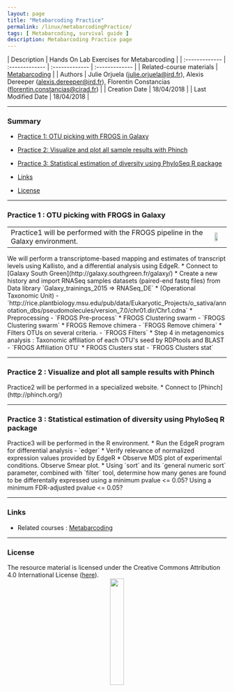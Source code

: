 ```yaml
---
layout: page
title: "Metabarcoding Practice"
permalink: /linux/metabarcodingPractice/
tags: [ Metabarcoding, survival guide ]
description: Metabarcoding Practice page
---
```


| Description | Hands On Lab Exercises for Metabarcoding |
| :------------- | :------------- | :------------- | :------------- |
| Related-course materials | [Metabarcoding](https://southgreenplatform.github.io/trainings/linux/metabarcodingPractice/) |
| Authors | Julie Orjuela (julie.orjuela@ird.fr), Alexis Dereeper (alexis.dereeper@ird.fr), Florentin Constancias (florentin.constancias@cirad.fr) |
| Creation Date | 18/04/2018 |
| Last Modified Date | 18/04/2018 |


-----------------------

### Summary

<!-- TOC depthFrom:2 depthTo:2 withLinks:1 updateOnSave:1 orderedList:0 -->
* [Practice 1: OTU picking with FROGS in Galaxy](#practice-1)
* [Practice 2: Visualize and plot all sample results with Phinch](#practice-2)
* [Practice 3: Statistical estimation of diversity using PhyloSeq R package](#practice-3)

* [Links](#links)
* [License](#license)


-----------------------

<a name="practice-1"></a>
### Practice 1 : OTU picking with FROGS in Galaxy
<table class="table-contact">
<tr>
<td>Practice1 will be performed with the FROGS pipeline in the Galaxy environment.</td>
<td><img width="60%" src="{{ site.url }}/images/trainings-galaxy.png" alt="" />
</td>
</tr>
</table>
We will perform a transcriptome-based mapping and estimates of transcript levels using Kallisto, and a differential analysis using EdgeR.
* Connect to [Galaxy South Green](http://galaxy.southgreen.fr/galaxy/)
* Create a new history and import RNASeq samples datasets (paired-end fastq files) from Data library
`Galaxy_trainings_2015 => RNASeq_DE`
* (Operational Taxonomic Unit)  - `http://rice.plantbiology.msu.edu/pub/data/Eukaryotic_Projects/o_sativa/annotation_dbs/pseudomolecules/version_7.0/chr01.dir/Chr1.cdna`
* Preprocessing - `FROGS Pre-process`
* FROGS Clustering swarm - `FROGS Clustering swarm`
* FROGS Remove chimera - `FROGS Remove chimera`
* Filters OTUs on several criteria. - `FROGS Filters`
* Step 4 in metagenomics analysis : Taxonomic affiliation of each OTU's seed by RDPtools and BLAST - `FROGS Affiliation OTU`
* FROGS Clusters stat - `FROGS Clusters stat`

-----------------------


<a name="practice-2"></a>
### Practice 2 : Visualize and plot all sample results with Phinch
<td>Practice2 will be performed in a specialized website.</td>
* Connect to [Phinch](http://phinch.org/)


-----------------------


<a name="practice-3"></a>
### Practice 3 : Statistical estimation of diversity using PhyloSeq R package
<td>Practice3 will be performed in the R environment.</td>
* Run the EdgeR program for differential analysis - `edger`
* Verify relevance of normalized expression values provided by EdgeR
* Observe MDS plot of experimental conditions. Observe Smear plot.
* Using `sort` and  its `general numeric sort` parameter, combined with `filter` tool, determine how many genes are found to be differentally expressed using a minimum pvalue <= 0.05? Using a minimum FDR-adjusted pvalue <= 0.05?


-----------------------

### Links
<a name="links"></a>

* Related courses : [Metabarcoding](https://southgreenplatform.github.io/trainings/linuxJedi/)
-----------------------

### License
<a name="license"></a>

<div>
The resource material is licensed under the Creative Commons Attribution 4.0 International License (<a href="http://creativecommons.org/licenses/by-nc-sa/4.0/">here</a>).
<center><img width="25%" class="img-responsive" src="http://creativecommons.org.nz/wp-content/uploads/2012/05/by-nc-sa1.png"/>
</center>
</div>

